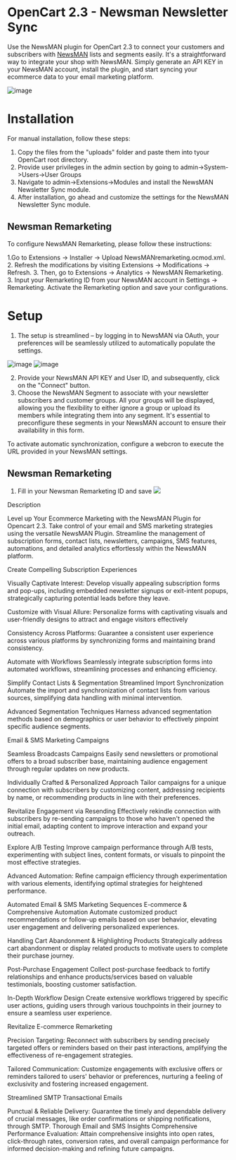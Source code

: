 # OpenCart 2.3 - Newsman Newsletter Sync

Use the NewsMAN plugin for OpenCart 2.3 to connect your customers and subscribers with [NewsMAN](https://www.newsmanapp.com) lists and segments easily. It's a straightforward way to integrate your shop with NewsMAN. Simply generate an API KEY in your NewsMAN account, install the plugin, and start syncing your ecommerce data to your email marketing platform.

![image](https://raw.githubusercontent.com/Newsman/OpenCart2.3-Newsman/master/assets/newsmanBr.jpg)

# Installation

For manual installation, follow these steps:
1. Copy the files from the "uploads" folder and paste them into tyour OpenCart root directory.
2. Provide user privileges in the admin section by going to admin->System->Users->User Groups
3. Navigate to admin->Extensions->Modules and install the NewsMAN Newsletter Sync module.
4. After installation, go ahead and customize the settings for the NewsMAN Newsletter Sync module.

## Newsman Remarketing

To configure NewsMAN Remarketing, please follow these instructions:

1.Go to Extensions -> Installer -> Upload NewsMANremarketing.ocmod.xml.
2. Refresh the modifications by visiting Extensions -> Modifications -> Refresh.
3. Then, go to Extensions -> Analytics -> NewsMAN Remarketing.
3. Input your Remarketing ID from your NewsMAN account in Settings -> Remarketing. Activate the Remarketing option and save your configurations.


# Setup

1. The setup is streamlined – by logging in to NewsMAN via OAuth, your preferences will be seamlessly utilized to automatically populate the settings.

![image](https://raw.githubusercontent.com/Newsman/OpenCart2.3-Newsman/master/assets/oauth1.png)
![image](https://raw.githubusercontent.com/Newsman/OpenCart2.3-Newsman/master/assets/oauth2.png)

2. Provide your NewsMAN API KEY and User ID, and subsequently, click on the "Connect" button.
3. Choose the NewsMAN Segment to associate with your newsletter subscribers and customer groups. All your groups will be displayed, allowing you the flexibility to either ignore a group or upload its members while integrating them into any segment. It's essential to preconfigure these segments in your NewsMAN account to ensure their availability in this form.

To activate automatic synchronization, configure a webcron to execute the URL provided in your NewsMAN settings.

## Newsman Remarketing

1. Fill in your Newsman Remarketing ID and save
![](https://raw.githubusercontent.com/Newsman/OpenCart2.3-Newsman/master/assets/nr1.png)

Description

Level up Your Ecommerce Marketing with the NewsMAN Plugin for Opencart 2.3.
Take control of your email and SMS marketing strategies using the versatile NewsMAN Plugin. Streamline the management of subscription forms, contact lists, newsletters, campaigns, SMS features, automations, and detailed analytics effortlessly within the NewsMAN platform.

Create Compelling Subscription Experiences

Visually Captivate Interest:
Develop visually appealing subscription forms and pop-ups, including embedded newsletter signups or exit-intent popups, strategically capturing potential leads before they leave.

Customize with Visual Allure:
Personalize forms with captivating visuals and user-friendly designs to attract and engage visitors effectively

Consistency Across Platforms:
Guarantee a consistent user experience across various platforms by synchronizing forms and maintaining brand consistency.

Automate with Workflows
Seamlessly integrate subscription forms into automated workflows, streamlining processes and enhancing efficiency.

Simplify Contact Lists & Segmentation
Streamlined Import Synchronization
Automate the import and synchronization of contact lists from various sources, simplifying data handling with minimal intervention.

Advanced Segmentation Techniques
Harness advanced segmentation methods based on demographics or user behavior to effectively pinpoint specific audience segments.

Email & SMS Marketing Campaigns

Seamless Broadcasts Campaigns
Easily send newsletters or promotional offers to a broad subscriber base, maintaining audience engagement through regular updates on new products.

Individually Crafted & Personalized Approach
Tailor campaigns for a unique connection with subscribers by customizing content, addressing recipients by name, or recommending products in line with their preferences.

Revitalize Engagement via Resending
Effectively rekindle connection with subscribers by re-sending campaigns to those who haven't opened the initial email, adapting content to improve interaction and expand your outreach.

Explore A/B Testing
Improve campaign performance through A/B tests, experimenting with subject lines, content formats, or visuals to pinpoint the most effective strategies.

Advanced Automation:
Refine campaign efficiency through experimentation with various elements, identifying optimal strategies for heightened performance.

Automated Email & SMS Marketing Sequences
E-commerce & Comprehensive Automation
Automate customized product recommendations or follow-up emails based on user behavior, elevating user engagement and delivering personalized experiences.

Handling Cart Abandonment & Highlighting Products
Strategically address cart abandonment or display related products to motivate users to complete their purchase journey.

Post-Purchase Engagement
Collect post-purchase feedback to fortify relationships and enhance products/services based on valuable testimonials, boosting customer satisfaction.

In-Depth Workflow Design
Create extensive workflows triggered by specific user actions, guiding users through various touchpoints in their journey to ensure a seamless user experience.

Revitalize E-commerce Remarketing

Precision Targeting:
Reconnect with subscribers by sending precisely targeted offers or reminders based on their past interactions, amplifying the effectiveness of re-engagement strategies.

Tailored Communication:
Customize engagements with exclusive offers or reminders tailored to users' behavior or preferences, nurturing a feeling of exclusivity and fostering increased engagement.

Streamlined SMTP Transactional Emails

Punctual & Reliable Delivery:
Guarantee the timely and dependable delivery of crucial messages, like order confirmations or shipping notifications, through SMTP.
Thorough Email and SMS Insights
Comprehensive Performance Evaluation:
Attain comprehensive insights into open rates, click-through rates, conversion rates, and overall campaign performance for informed decision-making and refining future campaigns.
